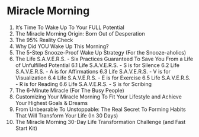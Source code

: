 # Miracle Morning
1. It’s Time To Wake Up To Your FULL Potential
2. The Miracle Morning Origin: Born Out of Desperation
3. The 95% Reality Check
4. Why Did YOU Wake Up This Morning?
5. The 5-Step Snooze-Proof Wake Up Strategy (For the Snooze-aholics)
6. The Life S.A.V.E.R.S. - Six Practices Guaranteed To Save You From a Life of Unfulfilled Potential
	6.1 Life S.A.V.E.R.S. - S is for Silence
	6.2 Life S.A.V.E.R.S. - A is for Affirmations
	6.3 Life S.A.V.E.R.S. - V is for Visualization
	6.4 Life S.A.V.E.R.S. - E is for Exercise
	6.5 Life S.A.V.E.R.S. - R is for Reading
	6.6 Life S.A.V.E.R.S. - S is for Scribing
7. The 6-Minute Miracle (For The Busy People)
8. Customizing Your Miracle Morning To Fit Your Lifestyle and Achieve Your Highest Goals & Dreams
9. From Unbearable To Unstoppable: The Real Secret To Forming Habits That Will Transform Your Life (In 30 Days)
10. The Miracle Morning 30-Day Life Transformation Challenge (and Fast Start Kit)